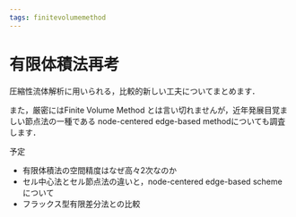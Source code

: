 ```yaml
---
tags: finitevolumemethod
---
```


# 有限体積法再考

圧縮性流体解析に用いられる，比較的新しい工夫についてまとめます．

また，厳密にはFinite Volume Method とは言い切れませんが，近年発展目覚ましい節点法の一種である node-centered edge-based methodについても調査します．

予定
- 有限体積法の空間精度はなぜ高々2次なのか
- セル中心法とセル節点法の違いと，node-centered edge-based scheme　について
- フラックス型有限差分法との比較